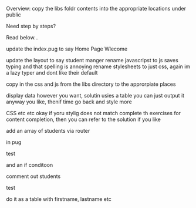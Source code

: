
Overview:
copy the libs foldr contents into the appropriate locations under public


Need step by steps?

Read below...

update the index.pug to say Home Page Wlecome

update the layout to say student manger
rename javascripst to js saves typing and that spelling is annoying
rename stylesheets to just css, again im a lazy typer and dont like their default

copy in the css and js from the libs directory to the approrpiate places

display data however you want, solutin usies a table
you can just output it anyway you like, thenif time go back and style more

CSS etc etc okay if yoru stylig does not match
complete th exercises for content completion, then you can refer to the solution if you like


add an array of students
via router

in pug

test

and an if conditoon

comment out students

test


do it as a table
with firstname, lastname
etc
